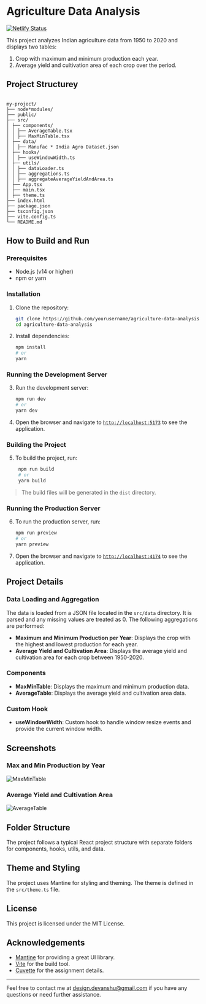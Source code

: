 # Agriculture Data Analysis

[![Netlify Status](https://api.netlify.com/api/v1/badges/326f2f90-173f-410a-a220-db4a4971b3c9/deploy-status)](https://app.netlify.com/sites/manufac-frontend-assignment/deploys)

This project analyzes Indian agriculture data from 1950 to 2020 and displays two tables:

1. Crop with maximum and minimum production each year.
2. Average yield and cultivation area of each crop over the period.

## Project Structurey

```

my-project/
├── node*modules/
├── public/
├── src/
│ ├── components/
│ │ ├── AverageTable.tsx
│ │ ├── MaxMinTable.tsx
│ ├── data/
│ │ ├── Manufac * India Agro Dataset.json
│ ├── hooks/
│ │ ├── useWindowWidth.ts
│ ├── utils/
│ │ ├── dataLoader.ts
│ │ ├── aggregations.ts
│ │ ├── aggregateAverageYieldAndArea.ts
│ ├── App.tsx
│ ├── main.tsx
│ ├── theme.ts
├── index.html
├── package.json
├── tsconfig.json
├── vite.config.ts
└── README.md

```

## How to Build and Run

### Prerequisites

- Node.js (v14 or higher)
- npm or yarn

### Installation

1. Clone the repository:

   ```sh
   git clone https://github.com/yourusername/agriculture-data-analysis.git
   cd agriculture-data-analysis
   ```

2. Install dependencies:
   ```sh
   npm install
   # or
   yarn
   ```

### Running the Development Server

3. Run the development server:

   ```sh
   npm run dev
   # or
   yarn dev
   ```

4. Open the browser and navigate to [`http://localhost:5173`](http://localhost:5173) to see the application.

### Building the Project

5. To build the project, run:

   ```sh
    npm run build
    # or
    yarn build
   ```

> The build files will be generated in the `dist` directory.

### Running the Production Server

6. To run the production server, run:

   ```sh
   npm run preview
   # or
   yarn preview
   ```

7. Open the browser and navigate to [`http://localhost:4174`](http://localhost:4174) to see the application.

## Project Details

### Data Loading and Aggregation

The data is loaded from a JSON file located in the `src/data` directory. It is parsed and any missing values are treated as 0. The following aggregations are performed:

- **Maximum and Minimum Production per Year**: Displays the crop with the highest and lowest production for each year.
- **Average Yield and Cultivation Area**: Displays the average yield and cultivation area for each crop between 1950-2020.

### Components

- **MaxMinTable**: Displays the maximum and minimum production data.
- **AverageTable**: Displays the average yield and cultivation area data.

### Custom Hook

- **useWindowWidth**: Custom hook to handle window resize events and provide the current window width.

## Screenshots

### Max and Min Production by Year

![MaxMinTable](screenshots/maxmin_table.png)

### Average Yield and Cultivation Area

![AverageTable](screenshots/average_table.png)

## Folder Structure

The project follows a typical React project structure with separate folders for components, hooks, utils, and data.

## Theme and Styling

The project uses Mantine for styling and theming. The theme is defined in the `src/theme.ts` file.

## License

This project is licensed under the MIT License.

## Acknowledgements

- [Mantine](https://mantine.dev/) for providing a great UI library.
- [Vite](https://vitejs.dev/) for the build tool.
- [Cuvette](https://cuvette.tech/) for the assignment details.

---

Feel free to contact me at design.devanshu@gmail.com if you have any questions or need further assistance.
